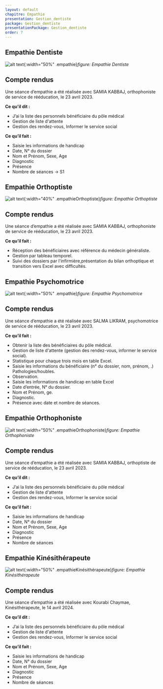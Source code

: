 ```yaml
---
layout: default
chapitre: Empathie
presentation: Gestion_dentiste
package: Gestion_dentiste
presentationPackage: Gestion_dentiste
order: 7
---
```


## Empathie Dentiste

![alt text](/cnmh/Gestion_dentiste/images/empathie.svg){:width="50%" .empathie}*figure: Empathie Dentiste*


<!-- note -->

## Compte rendus

Une séance d’empathie a été réalisée avec SAMIA KABBAJ, orthophoniste de service de rééducation, le 23 avril 2023.

**Ce qu'il dit :**

- J’ai la liste des personnels bénéficiaire du pôle médical
- Gestion de liste d'attente 
- Gestion des rendez-vous, Informer le service social

**Ce qu’il fait :**
- Saisie les informations de handicap
- Date, N° du dossier
- Nom et Prénom, Sexe, Age
- Diagnostic
- Présence
- Nombre de séances → S1

<!-- new slide -->

## Empathie Orthoptiste

![alt text](/cnmh/Gestion_dentiste/images/empathieOrthoptiste.svg){:width="40%" .empathieOrthoptiste}*figure: Empathie Orthoptiste*


<!-- note -->

## Compte rendus

Une séance d’empathie a été réalisée avec SAMIA KABBAJ, orthophoniste de service de rééducation, le 23 avril 2023.

**Ce qu’il fait :**

- Réception des bénéficiaires avec référence du médecin généraliste.
- Gestion par tableau temporel.
- Suivi des dossiers par l'infirmière,présentation du bilan orthoptique et transition vers Excel avec difficultés.

<!-- new slide -->

## Empathie Psychomotrice

![alt text](/cnmh/Gestion_dentiste/images/empathiePsychomotrice.svg){:width="50%" .empathie}*figure: Empathie Psychomotrice*


<!-- note -->

## Compte rendus

Une séance d’empathie a été réalisée avec SALMA LIKRAM, psychomotrice de service de rééducation, le 23 avril 2023.

**Ce qu’il fait :**

- Obtenir la liste des bénéficiaires du pôle médical.
- Gestion de liste d'attente (gestion des rendez-vous, informer le service social).
- Statistique pour chaque trois mois en table Excel.
- Saisie les informations du bénéficiaire (n° du dossier, nom, prénom, .) Pathologies/houbles.
- Observation.
- Saisie les informations de handicap en table Excel
- Date d’entrée, N° du dossier.
- Nom et Prénom,  ge.
- Diagnostic.
- Présence avec date et nombre de séances.



<!-- new slide -->

## Empathie Orthophoniste

![alt text](/cnmh/Gestion_dentiste/images/empathieOrthophoniste.svg){:width="50%" .empathieOrthophoniste}*figure: Empathie Orthophoniste*


<!-- note -->

## Compte rendus

Une séance d’empathie a été réalisée avec SAMIA KABBAJ, orthoptiste de service de rééducation, le 23 avril 2023.

**Ce qu’il dit :**

- J’ai la liste des personnels bénéficiaire du pôle médical
- Gestion de liste d'attente 
- Gestion des rendez-vous, Informer le service social

**Ce qu’il fait :**

- Saisie les informations de handicap
- Date, N° du dossier
- Nom et Prénom, Sexe, Age
- Diagnostic
- Présence
- Nombre de séances


<!-- new slide -->

## Empathie Kinésithérapeute

![alt text](/cnmh/Gestion_dentiste/images/empathieKinésithérapeute.svg){:width="50%" .empathieKinésithérapeute}*figure: Empathie Kinésithérapeute*


<!-- note -->

## Compte rendus

Une séance d’empathie a été réalisée avec Kourabi Chaymae, Kinésithérapeute, le 14 avril 2024.

**Ce qu’il dit :**

- J’ai la liste des personnels bénéficiaire du pôle médical
- Gestion de liste d'attente 
- Gestion des rendez-vous, Informer le service social

**Ce qu’il fait :**

- Saisie les informations de handicap
- Date, N° du dossier
- Nom et Prénom, Sexe, Age
- Diagnostic
- Présence
- Nombre de séances

